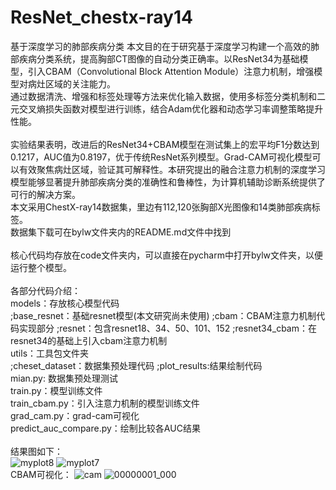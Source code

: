 # ResNet_chestx-ray14
基于深度学习的肺部疾病分类
  本文目的在于研究基于深度学习构建一个高效的肺部疾病分类系统，提高胸部CT图像的自动分类正确率。以ResNet34为基础模型，引入CBAM（Convolutional Block Attention Module）注意力机制，增强模型对病灶区域的关注能力。
<br/>
通过数据清洗、增强和标签处理等方法来优化输入数据，使用多标签分类机制和二元交叉熵损失函数对模型进行训练，结合Adam优化器和动态学习率调整策略提升性能。
<br/><br/>
实验结果表明，改进后的ResNet34+CBAM模型在测试集上的宏平均F1分数达到0.1217，AUC值为0.8197，优于传统ResNet系列模型。Grad-CAM可视化模型可以有效聚焦病灶区域，验证其可解释性。本研究提出的融合注意力机制的深度学习模型能够显著提升肺部疾病分类的准确性和鲁棒性，为计算机辅助诊断系统提供了可行的解决方案。
<br/>
本文采用ChestX-ray14数据集，里边有112,120张胸部X光图像和14类肺部疾病标签。<br/>
数据集下载可在bylw文件夹内的README.md文件中找到<br/>
<br/>
核心代码均存放在code文件夹内，可以直接在pycharm中打开bylw文件夹，以便运行整个模型。<br/>
<br/>
各部分代码介绍：<br/>
models：存放核心模型代码<br/>
      ;base_resnet：基础resnet模型(本文研究尚未使用)
      ;cbam：CBAM注意力机制代码实现部分
      ;resnet：包含resnet18、34、50、101、152
      ;resnet34_cbam：在resnet34的基础上引入cbam注意力机制
<br/>
utils：工具包文件夹<br/>
      ;cheset_dataset：数据集预处理代码
      ;plot_results:结果绘制代码
<br/>
mian.py: 数据集预处理测试<br/>
train.py：模型训练文件<br/>
train_cbam.py：引入注意力机制的模型训练文件<br/>
grad_cam.py：grad-cam可视化<br/>
predict_auc_compare.py：绘制比较各AUC结果<br/>
<br/>
结果图如下：<br/>
![myplot8](https://github.com/user-attachments/assets/cd7d090e-2a36-4422-8737-56cb68786a2b)
![myplot7](https://github.com/user-attachments/assets/a7f6f283-54be-4473-8066-8521deec97d2)
<br/>
CBAM可视化：
![cam](https://github.com/user-attachments/assets/12176ed5-e8fb-4b90-854a-2f7c20f2d1fe)
![00000001_000](https://github.com/user-attachments/assets/8bfd686f-5b88-4bea-bf79-750abd1f6073)


